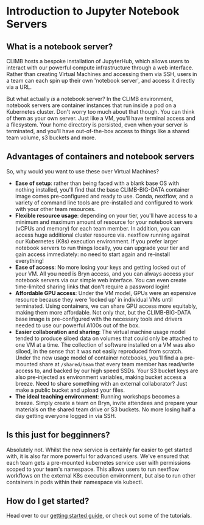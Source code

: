 # Introduction to Jupyter Notebook Servers

## What is a notebook server?

CLIMB hosts a bespoke installation of JupyterHub, which allows users to interact with our powerful compute infrastructure through a web interface. Rather than creating Virtual Machines and accessing them via SSH, users in a team can each spin up their own 'notebook server', and access it directly via a URL.

But what actually _is_ a notebook server? In the CLIMB environment, notebook servers are container instances that run inside a pod on a Kubernetes cluster. Don't worry too much about that though. You can think of them as your own server. Just like a VM, you'll have terminal access and a filesystem. Your home directory is persisted, even when your server is terminated, and you'll have out-of-the-box access to things like a shared team volume, s3 buckets and more.

## Advantages of containers and notebook servers

So, why would you want to use these over Virtual Machines?

- **Ease of setup**: rather than being faced with a blank base OS with nothing installed, you'll find that the base CLIMB-BIG-DATA container image comes pre-configured and ready to use. Conda, nextflow, and a variety of command line tools are pre-installed and configured to work with your other team resources.
- **Flexible resource usage**: depending on your tier, you'll have access to a minimum and maximum amount of resource for your notebook servers (vCPUs and memory) for each team member. In addition, you can access huge additional cluster resource via. nextflow running against our Kubernetes (K8s) execution environment. If you prefer larger notebook servers to run things locally, you can upgrade your tier and gain access immediately: no need to start again and re-install everything!
- **Ease of access**: No more losing your keys and getting locked out of your VM. All you need is Bryn access, and you can always access your notebook servers via our simple web interface. You can even create time-limited sharing links that don't require a password login!
- **Affordable GPU access**: Under the VM model, GPUs were an expensive resource because they were 'locked up' in individual VMs until terminated. Using containers, we can share GPU access more equitably, making them more affordable. Not only that, but the CLIMB-BIG-DATA base image is pre-configured with the necessary tools and drivers needed to use our powerful A100s out of the box.
- **Easier collaboration and sharing**: The virtual machine usage model tended to produce siloed data on volumes that could only be attached to one VM at a time. The collection of software installed on a VM was also siloed, in the sense that it was not easily reproduced from scratch. Under the new usage model of container notebooks, you'll find a a pre-mounted share at `/shared/team` that every team member has read/write access to, and backed by our high speed SSDs. Your S3 bucket keys are also pre-injected as environment variables, making bucket access a breeze. Need to share something with an external collaborator? Just make a public bucket and upload your files.
- **The ideal teaching environment**: Running workshops becomes a breeze. Simply create a team on Bryn, invite attendees and prepare your materials on the shared team drive or S3 buckets. No more losing half a day getting everyone logged in via SSH.

## Is this just for begginners?

Absolutely not. Whilst the new service is certainly far easier to get started with, it is also far more powerful for advanced users. We've ensured that each team gets a pre-mounted kubernetes service user with permissions scoped to your team's namespace. This allows users to run nextflow workflows on the external K8s execution environment, but also to run other containers in pods within their namespace via kubectl.

## How do I get started?

Head over to our [getting started guide](/notebook-servers/getting-started.md), or check out some of the tutorials.
